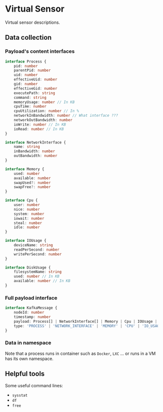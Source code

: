 # Virtual Sensor

Virtual sensor descriptions.

## Data collection

### Payload's content interfaces

```typescript
interface Process {
    pid: number
    parentPid: number
    uid: number
    effectiveUid: number
    gid: number
    effectiveGid: number
    executePath: string
    command: string
    memoryUsage: number // In KB
    cpuTime: number
    cpuUtilization: number // In %
    networkInBandwidth: number // What interface ???
    networkOutBandwidth: number
    ioWrite: number // In KB
    ioRead: number // In KB
}

interface NetworkInterface {
    name: string
    inBandwidth: number
    outBandwidth: number
}

interface Memory {
    used: number
    available: number
    swapUsed?: number
    swapFree?: number
}

interface Cpu {
    user: number
    nice: number
    system: number
    iowait: number
    steal: number
    idle: number
}

interface IOUsage {
    deviceName: string
    readPerSecond: number
    writePerSecond: number
}

interface DiskUsage {
    filesystemName: string
    used: number // In KB
    available: number // In KB
}
```

### Full payload interface

```typescript
interface KafkaMessage {
    nodeId: number
    timestamp: number
    payload: Process[] | NetworkInterface[] | Memory | Cpu | IOUsage | DiskUsage
    type: 'PROCESS' | 'NETWORK_INTERFACE' | 'MEMORY' | 'CPU' | 'IO_USAGE' | 'DISK_USAGE'
}
```

### Data in namespace

Note that a process runs in container such as `Docker`, `LXC` ... or runs in a VM has its own namespace.

## Helpful tools

Some useful command lines:

- `sysstat`
- `df`
- `free`
